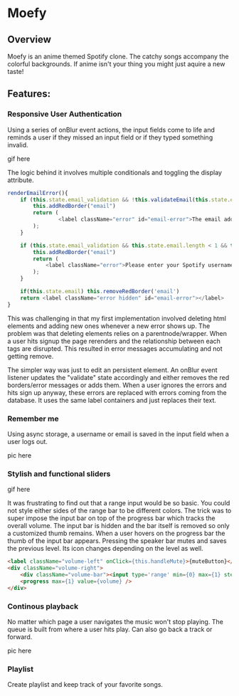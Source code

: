 # Moefy
## Overview
Moefy is an anime themed Spotify clone. The catchy songs accompany the colorful backgrounds. If anime isn't your thing you might just aquire a new taste!

## Features:
### Responsive User Authentication
Using a series of onBlur event actions, the input fields come to life and reminds a user if they missed an input field or if they typed something invalid.

gif here

The logic behind it involves multiple conditionals and toggling the display attribute.
```javascript
renderEmailError(){
    if (this.state.email_validation && !this.validateEmail(this.state.email) && this.props.formType === "signup") {
        this.addRedBorder("email")
        return (
                <label className="error" id="email-error">The email address you supplied is invalid.</label>
        );
    }

    if (this.state.email_validation && this.state.email.length < 1 && this.props.formType === "login") {
        this.addRedBorder("email")
        return (
            <label className="error">Please enter your Spotify username or email address.</label>
        );
    }

    if(this.state.email) this.removeRedBorder('email')
    return <label className="error hidden" id="email-error"></label>
}
```
This was challenging in that my first implementation involved deleting html elements and adding new ones whenever a new error shows up. The problem was that deleting elements relies on a parentnode/wrapper. When a user hits signup the page rerenders and the relationship between each tags are disrupted. This resulted in error messages accumulating and not getting remove. 

The simpler way was just to edit an persistent element. An onBlur event listener updates the "validate" state accordingly and either removes the red borders/error messages or adds them. When a user ignores the errors and hits sign up anyway, these errors are replaced with errors coming from the database. It uses the same label containers and just replaces their text.


### Remember me
Using async storage, a username or email is saved in the input field when a user logs out.

pic here


### Stylish and functional sliders

gif here


It was frustrating to find out that a range input would be so basic. You could not style either sides of the range bar to be different colors. The trick was to super impose the input bar on top of the progress bar which tracks the overall volume. The input bar is hidden and the bar itself is removed so only a customized thumb remains. When a user hovers on the progress bar the thumb of the input bar appears. Pressing the speaker bar mutes and saves the previous level. Its icon changes depending on the level as well.
```html
<label className="volume-left" onClick={this.handleMute}>{muteButton}</label>
<div className="volume-right">
    <div className="volume-bar"><input type='range' min={0} max={1} step='any' value={volume} onChange={this.handleVolumeChange} /></div>
    <progress max={1} value={volume} />
</div>
```

### Continous playback
No matter which page a user navigates the music won't stop playing. The queue is built from where a user hits play. Can also go back a track or forward.

pic here

### Playlist
Create playlist and keep track of your favorite songs.

### 

